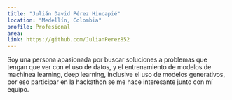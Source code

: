 ```yaml
---
title: "Julián David Pérez Hincapié"
location: "Medellín, Colombia"
profile: Profesional
area: 
link: https://github.com/JulianPerez852
---
```


Soy una persona apasionada por buscar soluciones a problemas que tengan que ver con el uso de datos, y el entrenamiento de modelos de machinea learning, deep learning, inclusive el uso de modelos generativos, por eso participar en la hackathon se me hace interesante junto con mí equipo.